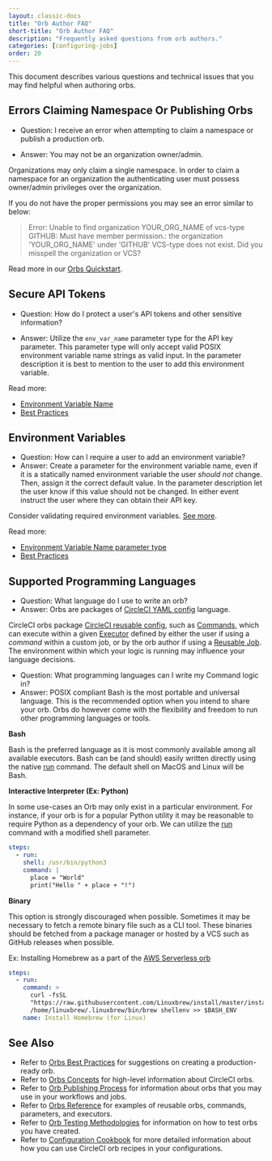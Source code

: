 ```yaml
---
layout: classic-docs
title: "Orb Author FAQ"
short-title: "Orb Author FAQ"
description: "Frequently asked questions from orb authors."
categories: [configuring-jobs]
order: 20
---
```


This document describes various questions and technical issues that you may find helpful when authoring orbs.

## Errors Claiming Namespace Or Publishing Orbs

* Question: I receive an error when attempting to claim a namespace or publish a production orb.

* Answer: You may not be an organization owner/admin.

Organizations may only claim a single namespace. In order to claim a namespace for an organization the authenticating user must possess owner/admin privileges over the organization. 

If you do not have the proper permissions you may see an error similar to below:


> Error: Unable to find organization YOUR_ORG_NAME of vcs-type GITHUB: Must have member permission.: the organization 'YOUR_ORG_NAME' under 'GITHUB' VCS-type does not exist. Did you misspell the organization or VCS?


Read more in our [Orbs Quickstart]({{site.baseurl}}/2.0/orb-author/#orbs-quickstart).


## Secure API Tokens

* Question: How do I protect a user's API tokens and other sensitive information?

* Answer: Utilize the `env_var_name` parameter type for the API key parameter. This parameter type will only accept valid POSIX  environment variable name strings as valid input. In the parameter description it is best to mention to the user to add this environment variable. 

Read more:
* [Environment Variable Name]({{site.baseurl}}/2.0/reusing-config/#environment-variable-name)
* [Best Practices]({{site.baseurl}}/2.0/orbs-best-practices/)

## Environment Variables

* Question: How can I require a user to add an environment variable?
* Answer: Create a parameter for the environment variable name, even if it is a statically named environment variable the user _should not_ change. Then, assign it the correct default value. In the parameter description let the user know if this value should not be changed. In either event instruct the user where they can obtain their API key. 

Consider validating required environment variables. [See more]({{site.baseurl}}/2.0/orbs-best-practices/#commands).

Read more:
* [Environment Variable Name parameter type]({{site.baseurl}}/2.0/reusing-config/#environment-variable-name)
* [Best Practices]({{site.baseurl}}/2.0/orbs-best-practices/)

## Supported Programming Languages

* Question: What language do I use to write an orb?
* Answer: Orbs are packages of [CircleCI YAML config]({{site.baseurl}}/2.0/configuration-reference/) language. 

CircleCI orbs package [CircleCI reusable config]({{site.baseurl}}/2.0/reusing-config/), such as [Commands]({{site.baseurl}}/2.0/reusing-config/#authoring-reusable-commands), which can execute within a given [Executor]({{site.baseurl}}/2.0/executor-intro/) defined by either the user if using a _command_ within a custom job, or by the orb author if using a [Reusable Job]({{site.baseurl}}/2.0/orb-concepts/#jobs). The environment within which your logic is running may influence your language decisions.

* Question: What programming languages can I write my Command logic in?
* Answer: POSIX compliant Bash is the most portable and universal language. This is the recommended option  when you intend to share your orb. Orbs do however come with the flexibility and freedom to run other programming languages or tools.

**Bash**

Bash is the preferred language as it is most commonly available among all available executors. Bash can be (and should) easily written directly using the native [run]({{site.baseurl}}/2.0/configuration-reference/#run) command. The default shell on MacOS and Linux will be Bash.

**Interactive Interpreter (Ex: Python)**

In some use-cases an Orb may only exist in a particular environment. For instance, if your orb is for a popular Python utility it may be reasonable to require Python as a dependency of your orb. We can utilize the [run]({{site.baseurl}}/2.0/configuration-reference/#run) command with a modified shell parameter.

```yaml
steps:
  - run:
    shell: /usr/bin/python3
    command: |
      place = "World"
      print("Hello " + place + "!")
```

**Binary**

This option is strongly discouraged when possible. Sometimes it may be necessary to fetch a remote binary file such as a CLI tool. These binaries should be fetched from a package manager or hosted by a VCS such as GitHub releases when possible. 

Ex: Installing Homebrew as a part of the [AWS Serverless orb](https://circleci.com/orbs/registry/orb/circleci/aws-serverless#commands-install)

```yaml
steps:
  - run:
    command: >
      curl -fsSL
      "https://raw.githubusercontent.com/Linuxbrew/install/master/install.sh" | bash
      /home/linuxbrew/.linuxbrew/bin/brew shellenv >> $BASH_ENV
    name: Install Homebrew (for Linux)
```




## See Also
- Refer to [Orbs Best Practices]({{site.baseurl}}/2.0/orbs-best-practices) for suggestions on creating a production-ready orb.
- Refer to [Orbs Concepts]({{site.baseurl}}/2.0/using-orbs/) for high-level information about CircleCI orbs.
- Refer to [Orb Publishing Process]({{site.baseurl}}/2.0/creating-orbs/) for information about orbs that you may use in your workflows and jobs.
- Refer to [Orbs Reference]({{site.baseurl}}/2.0/reusing-config/) for examples of reusable orbs, commands, parameters, and executors.
- Refer to [Orb Testing Methodologies]({{site.baseurl}}/2.0/testing-orbs/) for information on how to test orbs you have created.
- Refer to [Configuration Cookbook]({{site.baseurl}}/2.0/configuration-cookbook/#configuration-recipes) for more detailed information about how you can use CircleCI orb recipes in your configurations.
